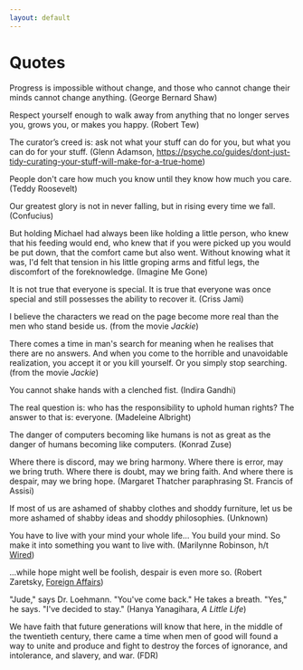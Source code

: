 ```yaml
---
layout: default
---
```


# Quotes

Progress is impossible without change, and those who cannot change their minds cannot change anything. (George Bernard Shaw)

Respect yourself enough to walk away from anything that no longer serves you, grows you, or makes you happy. (Robert Tew)

The curator’s creed is: ask not what your stuff can do for you, but what you can do for your stuff. (Glenn Adamson, https://psyche.co/guides/dont-just-tidy-curating-your-stuff-will-make-for-a-true-home)

People don't care how much you know until they know how much you care. (Teddy Roosevelt)

Our greatest glory is not in never falling, but in rising every time we fall. (Confucius)

But holding Michael had always been like holding a little person, who knew that his feeding would end, who knew that if you were picked up you would be put down, that the comfort came but also went. Without knowing what it was, I'd felt that tension in his little groping arms and fitful legs, the discomfort of the foreknowledge. (Imagine Me Gone)

It is not true that everyone is special. It is true that everyone was once special and still possesses the ability to recover it. (Criss Jami)

I believe the characters we read on the page become more real than the men who stand beside us. (from the movie *Jackie*)

There comes a time in man's search for meaning when he realises that there are no answers. And when you come to the horrible and unavoidable realization, you accept it or you kill yourself. Or you simply stop searching. (from the movie *Jackie*)

You cannot shake hands with a clenched fist. (Indira Gandhi)

The real question is: who has the responsibility to uphold human rights? The answer to that is: everyone. (Madeleine Albright)

The danger of computers becoming like humans is not as great as the danger of humans becoming like computers. (Konrad Zuse)

Where there is discord, may we bring harmony. Where there is error, may we bring truth. Where there is doubt, may we bring faith. And where there is despair, may we bring hope. (Margaret Thatcher paraphrasing St. Francis of Assisi)

If most of us are ashamed of shabby clothes and shoddy furniture, let us be more ashamed of shabby ideas and shoddy philosophies. (Unknown)

You have to live with your mind your whole life... You build your mind. So make it into something you want to live with. (Marilynne Robinson, h/t [Wired](https://www.wired.com/story/how-we-learned-to-love-pedagogical-vapor-stem/))

...while hope might well be foolish, despair is even more so. (Robert Zaretsky, [Foreign Affairs](https://www.foreignaffairs.com/articles/2019-11-01/cure-plague-decency))

"Jude," says Dr. Loehmann. "You've come back." He takes a breath. "Yes," he says. "I've decided to stay." (Hanya Yanagihara, *A Little Life*)

We have faith that future generations will know that here, in the middle of the twentieth century, there came a time when men of good will found a way to unite and produce and fight to destroy the forces of ignorance, and intolerance, and slavery, and war. (FDR)
